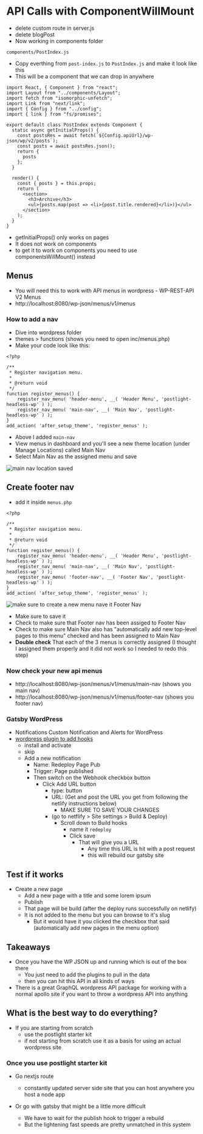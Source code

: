 # API Calls with ComponentWillMount
* delete custom route in server.js
* delete blogPost
* Now working in components folder

`components/PostIndex.js`

* Copy everthing from `post-index.js` to `PostIndex.js` and make it look like this
* This will be a component that we can drop in anywhere

```
import React, { Component } from "react";
import Layout from "../components/Layout";
import fetch from "isomorphic-unfetch";
import Link from "next/link";
import { Config } from "../config";
import { link } from "fs/promises";

export default class PostIndex extends Component {
  static async getInitialProps() {
    const postsRes = await fetch(`${Config.apiUrl}/wp-json/wp/v2/posts`);
    const posts = await postsRes.json();
    return {
      posts
    };
  }

  render() {
    const { posts } = this.props;
    return (
      <section>
        <h3>Archive</h3>
        <ul>{posts.map(post => <li>{post.title.rendered}</li>)}</ul>
      </section>
    );
  }
}
```

* getInitialProps() only works on pages
* It does not work on components
* to get it to work on components you need to use componentsWillMount() instead

## Menus
* You will need this to work with API menus in wordpress - WP-REST-API V2 Menus
* http://localhost:8080/wp-json/menus/v1/menus

### How to add a nav
* Dive into wordpress folder
* themes > functions (shows you need to open inc/menus.php)
* Make your code look like this:

```
<?php

/**
 * Register navigation menu.
 *
 * @return void
 */
function register_menus() {
    register_nav_menu( 'header-menu', __( 'Header Menu', 'postlight-headless-wp' ) );
    register_nav_menu( 'main-nav', __( 'Main Nav', 'postlight-headless-wp' ) );
}
add_action( 'after_setup_theme', 'register_menus' );
```

* Above I added `main-nav`
* View menus in dashboard and you'll see a new theme location (under Manage Locations) called Main Nav
* Select Main Nav as the assigned menu and save

![main nav location saved](https://i.imgur.com/TCLlwwS.png)

## Create footer nav
* add it inside `menus.php`

```
<?php

/**
 * Register navigation menu.
 *
 * @return void
 */
function register_menus() {
    register_nav_menu( 'header-menu', __( 'Header Menu', 'postlight-headless-wp' ) );
    register_nav_menu( 'main-nav', __( 'Main Nav', 'postlight-headless-wp' ) );
    register_nav_menu( 'footer-nav', __( 'Footer Nav', 'postlight-headless-wp' ) );
}
add_action( 'after_setup_theme', 'register_menus' );
```

![make sure to create a new menu nave it Footer Nav](https://i.imgur.com/t9DpIXW.png)

* Make sure to save it
* Check to make sure that Footer nav has been assiged to Footer Nav
* Check to make sure Main Nav also has "automatically add new top-level pages to this menu" checked and has been assigned to Main Nav
* **Double check** That each of the 3 menus is correctly assigned (I thought I assigned them properly and it did not work so I needed to redo this step)

### Now check your new api menus
* http://localhost:8080/wp-json/menus/v1/menus/main-nav (shows you main nav)
* http://localhost:8080/wp-json/menus/v1/menus/footer-nav (shows you footer nav)

### Gatsby WordPress
* Notifications Custom Notification and Alerts for WordPress
* [wordpress plugin to add hooks](https://wordpress.org/plugins/notification/)
    - install and activate
    - skip
    - Add a new notification
        + Name: Redeploy Page Pub
        + Trigger: Page published
        + Then switch on the Webhook checkbox button
            * Click Add URL button
                - type: button
                - URL: (Get and post the URL you get from following the netlify instructions below)
                    + MAKE SURE TO SAVE YOUR CHANGES
                - (go to netflify > Site settings > Build & Deploy)
                    + Scroll down to Build hooks
                        * name it `redeploy`
                        * Click save
                            - That will give you a URL
                                + Any time this URL is hit with a post request
                                + this will rebuild our gatsby site

## Test if it works
* Create a new page
    - Add a new page with a title and some lorem ipsum
    - Publish
    - That page will be build (after the deploy runs successfully on netlify)
    - It is not added to the menu but you can browse to it's slug
        + But it would have it you clicked the checkbox that said (automatically add new pages in the menu option)


## Takeaways
* Once you have the WP JSON up and running which is out of the box there
    - You just need to add the plugins to pull in the data
    - then you can hit this API in all kinds of ways
* There is a great GraphQL wordpress API package for working with a normal apollo site if you want to throw a wordpress API into anything

## What is the best way to do everything?
* If you are starting from scratch
    - use the postlight starter kit
    - if not starting from scratch use it as a basis for using an actual wordpress site

### Once you use postlight starter kit
* Go nextjs route
    - constantly updated server side site that you can host anywhere you host a node app

* Or go with gatsby that might be a little more difficult
    - We have to wait for the publish hook to trigger a rebuild
    - But the lightening fast speeds are pretty unmatched in this system 


